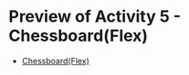 <h1>Preview of Activity 5 - Chessboard(Flex)</h1>
  <ul>
    <li>
      <a href="https://htmlpreview.github.io/?https://github.com/JansonSiy/chessboard-flex/blob/master/chessboard-flex.html">Chessboard(Flex)</a>
    </li>
  </ul>
